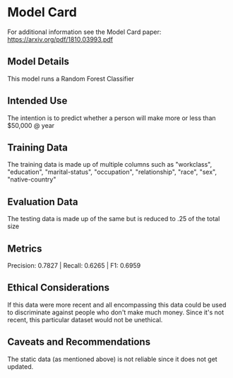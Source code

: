 # Model Card

For additional information see the Model Card paper: https://arxiv.org/pdf/1810.03993.pdf

## Model Details
This model runs a Random Forest Classifier
## Intended Use
The intention is to predict whether a person will make more or less than $50,000 @ year
## Training Data
The training data is made up of multiple columns such as "workclass", "education",  "marital-status", "occupation", "relationship", "race", "sex", "native-country"
## Evaluation Data
The testing data is made up of the same but is reduced to .25 of the total size
## Metrics
Precision: 0.7827 | Recall: 0.6265 | F1: 0.6959
## Ethical Considerations
If this data were more recent and all encompassing this data could be used to discriminate against people who don't make much money. Since it's not recent, this particular dataset would not be unethical.
## Caveats and Recommendations
The static data (as mentioned above) is not reliable since it does not get updated. 